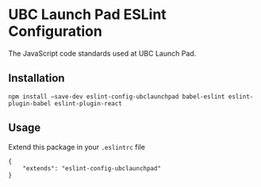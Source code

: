 # UBC Launch Pad ESLint Configuration

The JavaScript code standards used at UBC Launch Pad.

## Installation

`npm install —save-dev eslint-config-ubclaunchpad babel-eslint eslint-plugin-babel eslint-plugin-react`

## Usage

Extend this package in your `.eslintrc` file

```
{
	"extends": "eslint-config-ubclaunchpad"
}
```
